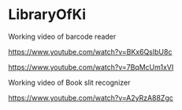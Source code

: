 # LibraryOfKi
Working video of barcode reader

https://www.youtube.com/watch?v=BKx6QsIbU8c

https://www.youtube.com/watch?v=7BqMcUm1xVI

Working video of Book slit recognizer

https://www.youtube.com/watch?v=A2yRzA88Zgc
